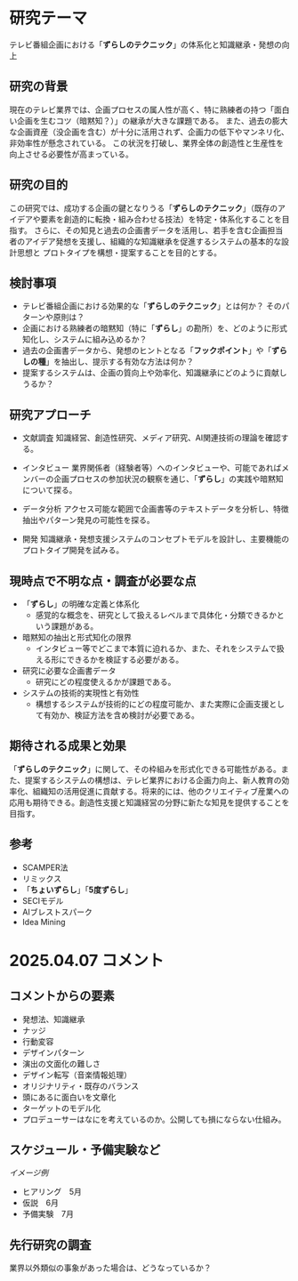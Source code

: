 # 研究テーマ

テレビ番組企画における「**ずらしのテクニック**」の体系化と知識継承・発想の向上

## 研究の背景

現在のテレビ業界では、企画プロセスの属人性が高く、特に熟練者の持つ「面白い企画を生むコツ（暗黙知？）」の継承が大きな課題である。
また、過去の膨大な企画資産（没企画を含む）が十分に活用されず、企画力の低下やマンネリ化、非効率性が懸念されている。
この状況を打破し、業界全体の創造性と生産性を向上させる必要性が高まっている。

## 研究の目的

この研究では、成功する企画の鍵となりうる「**ずらしのテクニック**」（既存のアイデアや要素を創造的に転換・組み合わせる技法）を特定・体系化することを目指す。
さらに、その知見と過去の企画書データを活用し、若手を含む企画担当者のアイデア発想を支援し、組織的な知識継承を促進するシステムの基本的な設計思想と
プロトタイプを構想・提案することを目的とする。

## 検討事項

* テレビ番組企画における効果的な「**ずらしのテクニック**」とは何か？ そのパターンや原則は？
* 企画における熟練者の暗黙知（特に「**ずらし**」の勘所）を、どのように形式知化し、システムに組み込めるか？
* 過去の企画書データから、発想のヒントとなる「**フックポイント**」や「**ずらしの種**」を抽出し、提示する有効な方法は何か？
* 提案するシステムは、企画の質向上や効率化、知識継承にどのように貢献しうるか？

## 研究アプローチ

* 文献調査
知識経営、創造性研究、メディア研究、AI関連技術の理論を確認する。

* インタビュー
業界関係者（経験者等）へのインタビューや、可能であればメンバーの企画プロセスの参加状況の観察を通じ、「**ずらし**」の実践や暗黙知について探る。

* データ分析
アクセス可能な範囲で企画書等のテキストデータを分析し、特徴抽出やパターン発見の可能性を探る。

* 開発
知識継承・発想支援システムのコンセプトモデルを設計し、主要機能のプロトタイプ開発を試みる。

## 現時点で不明な点・調査が必要な点

* 「**ずらし**」の明確な定義と体系化
  - 感覚的な概念を、研究として扱えるレベルまで具体化・分類できるかという課題がある。
* 暗黙知の抽出と形式知化の限界
  - インタビュー等でどこまで本質に迫れるか、また、それをシステムで扱える形にできるかを検証する必要がある。
* 研究に必要な企画書データ
  - 研究にどの程度使えるかが課題である。
* システムの技術的実現性と有効性
  - 構想するシステムが技術的にどの程度可能か、また実際に企画支援として有効か、検証方法を含め検討が必要である。

## 期待される成果と効果 
「**ずらしのテクニック**」に関して、その枠組みを形式化できる可能性がある。また、提案するシステムの構想は、テレビ業界における企画力向上、新人教育の効率化、組織知の活用促進に貢献する。将来的には、他のクリエイティブ産業への応用も期待できる。創造性支援と知識経営の分野に新たな知見を提供することを目指す。

## 参考
- SCAMPER法
- リミックス
- 「**ちょいずらし**」「**5度ずらし**」
- SECIモデル
- AIブレストスパーク
- Idea Mining

# 2025.04.07 コメント

## コメントからの要素
- 発想法、知識継承
- ナッジ
- 行動変容
- デザインパターン
- 演出の文面化の難しさ
- デザイン転写（音楽情報処理）
- オリジナリティ・既存のバランス
- 頭にあるに面白いを文章化
- ターゲットのモデル化
- プロデューサーはなにを考えているのか。公開しても損にならない仕組み。

## スケジュール・予備実験など
*イメージ例*
- ヒアリング　5月
- 仮説　6月
- 予備実験　7月

## 先行研究の調査
業界以外類似の事象があった場合は、どうなっているか？
